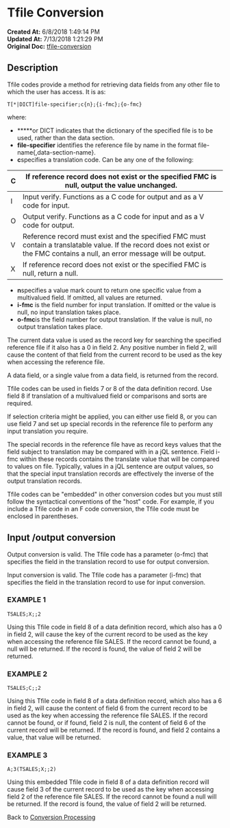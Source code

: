 # Tfile Conversion

**Created At:** 6/8/2018 1:49:14 PM  
**Updated At:** 7/13/2018 1:21:29 PM  
**Original Doc:** [tfile-conversion](https://docs.jbase.com/46351-conversion-processing/tfile-conversion)  


## Description 

Tfile codes provide a method for retrieving data fields from any other file to which the user has access. It is as:

```
T[*|DICT]file-specifier;c{n};{i-fmc};{o-fmc}
```

where:

- **\***or DICT indicates that the dictionary of the specified file is to be used, rather than the data section.
- **file-specifier** identifies the reference file by name in the format file-name{,data-section-name}.
- **c**specifies a translation code. Can be any one of the following:



| C<br> | If reference record does not exist or the specified FMC is null, output the value unchanged.<br> |
| --- | --- |
| I<br> | Input verify. Functions as a C code for output and as a V code for input.<br> |
| O<br> | Output verify. Functions as a C code for input and as a V code for output.<br> |
| V<br> | Reference record must exist and the specified FMC must contain a translatable value. If the record does not exist or the FMC contains a null, an error message will be output.<br> |
| X<br> | If reference record does not exist or the specified FMC is null, return a null.<br> |


- **n**specifies a value mark count to return one specific value from a multivalued field. If omitted, all values are returned.
- **i-fmc** is the field number for input translation. If omitted or the value is null, no input translation takes place.
- **o-fmc**is the field number for output translation. If the value is null, no output translation takes place.




The current data value is used as the record key for searching the specified reference file if it also has a 0 in field 2. Any positive number in field 2, will cause the content of that field from the current record to be used as the key when accessing the reference file.

A data field, or a single value from a data field, is returned from the record.

Tfile codes can be used in fields 7 or 8 of the data definition record. Use field 8 if translation of a multivalued field or comparisons and sorts are required.

If selection criteria might be applied, you can either use field 8, or you can use field 7 and set up special records in the reference file to perform any input translation you require.

The special records in the reference file have as record keys values that the field subject to translation may be compared with in a jQL sentence. Field i-fmc within these records contains the translate value that will be compared to values on file. Typically, values in a jQL sentence are output values, so that the special input translation records are effectively the inverse of the output translation records.

Tfile codes can be "embedded" in other conversion codes but you must still follow the syntactical conventions of the "host" code. For example, if you include a Tfile code in an F code conversion, the Tfile code must be enclosed in parentheses.



## Input /output conversion

Output conversion is valid. The Tfile code has a parameter (o-fmc) that specifies the field in the translation record to use for output conversion.

Input conversion is valid. The Tfile code has a parameter (i-fmc) that specifies the field in the translation record to use for input conversion.



### EXAMPLE 1

```
TSALES;X;;2
```

Using this Tfile code in field 8 of a data definition record, which also has a 0 in field 2, will cause the key of the current record to be used as the key when accessing the reference file SALES. If the record cannot be found, a null will be returned. If the record is found, the value of field 2 will be returned.



### EXAMPLE 2

```
TSALES;C;;2
```

Using this Tfile code in field 8 of a data definition record, which also has a 6 in field 2, will cause the content of field 6 from the current record to be used as the key when accessing the reference file SALES. If the record cannot be found, or if found, field 2 is null, the content of field 6 of the current record will be returned. If the record is found, and field 2 contains a value, that value will be returned.



### EXAMPLE 3

```
A;3(TSALES;X;;2)
```

Using this embedded Tfile code in field 8 of a data definition record will cause field 3 of the current record to be used as the key when accessing field 2 of the reference file SALES. If the record cannot be found a null will be returned. If the record is found, the value of field 2 will be returned.



Back to [Conversion Processing](./../conversion-processing)
